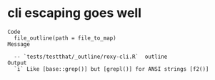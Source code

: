 # cli escaping goes well

    Code
      file_outline(path = file_to_map)
    Message
      
      -- `tests/testthat/_outline/roxy-cli.R`  outline 
    Output
      `i` Like [base::grep()] but [grepl()] for ANSI strings [f2()]

